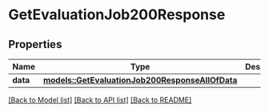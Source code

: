 # GetEvaluationJob200Response

## Properties

Name | Type | Description | Notes
------------ | ------------- | ------------- | -------------
**data** | [**models::GetEvaluationJob200ResponseAllOfData**](get_evaluation_job_200_response_allOf_data.md) |  | 

[[Back to Model list]](../README.md#documentation-for-models) [[Back to API list]](../README.md#documentation-for-api-endpoints) [[Back to README]](../README.md)


